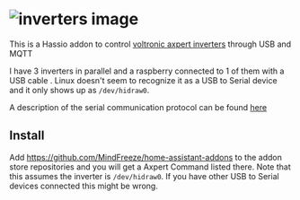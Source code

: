 ![inverters image](https://energypower.gr/wp-content/uploads/2015/12/inverter-axpert-mks-5-kva.jpg)
================

This is a Hassio addon to control [voltronic axpert inverters](http://www.voltronicpower.com/oCart2/index.php?route=product/product&product_id=123) through USB and MQTT


I have 3 inverters in parallel and a raspberry connected to 1 of them with a USB cable . Linux doesn't seem to recognize it as a USB to Serial device and it only shows up as `/dev/hidraw0`.

A description of the serial communication protocol can be found [here](file:///home/freon/Downloads/HS_MS_MSX-Communication%20Protocol-NEW.pdf)

## Install

Add https://github.com/MindFreeze/home-assistant-addons to the addon store repositories and you will get a Axpert Command listed there.
Note that this assumes the inverter is `/dev/hidraw0`. If you have other USB to Serial devices connected this might be wrong.